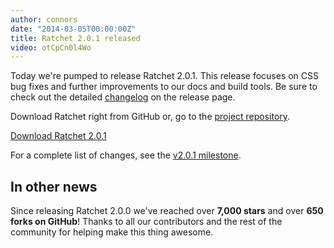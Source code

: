 ```yaml
---
author: connors
date: "2014-03-05T00:00:00Z"
title: Ratchet 2.0.1 released
video: otCpCn0l4Wo
---
```


Today we're pumped to release Ratchet 2.0.1. This release focuses on CSS bug fixes and further improvements to our docs and build tools. Be sure to check out the detailed [changelog](https://github.com/twbs/ratchet/releases/tag/v2.0.1) on the release page.

Download Ratchet right from GitHub or, go to the [project repository](https://github.com/twbs/ratchet).

<a class="btn-link btn-link-ratchet" href="https://github.com/twbs/ratchet/archive/v2.0.1.zip">Download Ratchet 2.0.1</a>

For a complete list of changes, see the [v2.0.1 milestone](https://github.com/twbs/ratchet/issues?q=state%3Aclosed+type%3Aissue+milestone%3A2.0.1).

## In other news

Since releasing Ratchet 2.0.0 we've reached over **7,000 stars** and over **650 forks on GitHub**! Thanks to all our contributors and the rest of the community for helping make this thing awesome.
